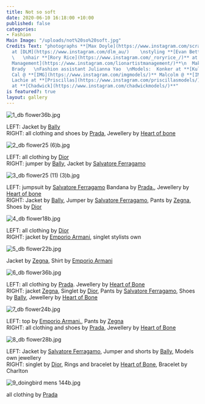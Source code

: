 ```yaml
---
title: Not so soft
date: 2020-06-10 16:18:00 +10:00
published: false
categories:
- Fashion
Main Image: "/uploads/not%20so%20soft.jpg"
Credits Text: "photographs **[Max Doyle](https://www.instagram.com/scrap_doyle/)**
  at [DLM](https://www.instagram.com/dlm_au/)    \nstyling **[Evan Betts](https://www.instagram.com/evanbeezy/)**
  \   \nhair **[Rory Rice](https://www.instagram.com/_roryrice_/)** at **[Lion Artist
  Management](https://www.instagram.com/lionartistmanagement/)**\n  Makeup by Sean
  Brady   \nFashion assistant Julianna Yao  \nModels:  Konker at **[Kult](https://www.instagram.com/kultaustralia/)**
  Cal @ **[IMG](https://www.instagram.com/imgmodels/)** Malcolm @ **[IMG](https://www.instagram.com/imgmodels/)**
  Lachie at **[Priscillas](https://www.instagram.com/priscillasmodels/)** Harrison
  at **[Chadwick](https://www.instagram.com/chadwickmodels/)**"
is featured?: true
layout: gallery
---
```


![1_db flower36b.jpg](/uploads/1_db%20flower36b.jpg)

LEFT: Jacket by [Bally](https://www.instagram.com/bally/)                  
RIGHT: all clothing and shoes by [Prada](https://www.instagram.com/prada/), Jewellery by [Heart of bone](https://www.instagram.com/heartofbone_/)

![2_db flower25 (6)b.jpg](/uploads/2_db%20flower25%20(6)b.jpg)

LEFT:  all clothing by [Dior](https://www.instagram.com/dior/)                
RIGHT: jumper by [Bally](https://www.instagram.com/bally/), Jacket by [Salvatore Ferragamo](https://www.instagram.com/ferragamo/)

![3_db flower25 (11) (3)b.jpg](/uploads/3_db%20flower25%20(11)%20(3)b.jpg)

LEFT:   jumpsuit by [Salvatore Ferragamo](https://www.instagram.com/ferragamo/) Bandana by [Prada.](https://www.instagram.com/prada/), Jewellery by [Heart of bone](https://www.instagram.com/heartofbone_/)               
RIGHT: Jacket by [Bally](https://www.instagram.com/bally/), Jumper by [Salvatore Ferragamo](https://www.instagram.com/ferragamo/), Pants by [Zegna](https://www.instagram.com/zegnaofficial/), Shoes by [Dior](https://www.instagram.com/dior/)

![4_db flower18b.jpg](/uploads/4_db%20flower18b.jpg)

LEFT:  all clothing by [Dior](https://www.instagram.com/dior/)                
RIGHT: jacket by [Emporio Armani](https://www.instagram.com/emporioarmani/), singlet stylists own

![5_db flower22b.jpg](/uploads/5_db%20flower22b.jpg)

Jacket by [Zegna](https://www.instagram.com/zegnaofficial/), Shirt by [Emporio Armani](https://www.instagram.com/emporioarmani/)

![6_db flower36b.jpg](/uploads/6_db%20flower36b.jpg)

LEFT:  all clothing by [Prada](https://www.instagram.com/prada/). Jewellery by [Heart of Bone](https://www.instagram.com/heartofbone_/)               
RIGHT: jacket [Zegna](https://www.instagram.com/zegnaofficial/),   Singlet by [Dior](https://www.instagram.com/dior/), Pants by [Salvatore Ferragamo](https://www.instagram.com/ferragamo/), Shoes by [Bally](https://www.instagram.com/bally/), Jewellery by [Heart of Bone](https://www.instagram.com/heartofbone_/)

![7_db flower24b.jpg](/uploads/7_db%20flower24b.jpg)

LEFT: top by [Emporio Armani.](https://www.instagram.com/emporioarmani/), Pants by [Zegna](https://www.instagram.com/zegnaofficial/)                 
RIGHT: all clothing and shoes by [Prada](https://www.instagram.com/prada/), Jewellery by [Heart of Bone](https://www.instagram.com/heartofbone_/)

![8_db flower28b.jpg](/uploads/8_db%20flower28b.jpg)

LEFT: Jacket by [Salvatore Ferragamo](https://www.instagram.com/ferragamo/), Jumper and shorts by [Bally](https://www.instagram.com/bally/), Models own jewellery                  
RIGHT: singlet by [Dior](https://www.instagram.com/dior/), Rings and bracelet by [Heart of Bone](https://www.instagram.com/heartofbone_/), Bracelet by Charlton

![9_doingbird mens 144b.jpg](/uploads/9_doingbird%20mens%20144b.jpg)

all clothing by [Prada](https://www.instagram.com/prada/)